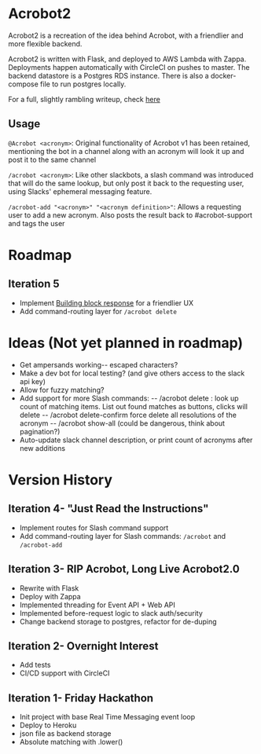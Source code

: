 # Acrobot2
Acrobot2 is a recreation of the idea behind Acrobot, with a friendlier and more flexible backend.

Acrobot2 is written with Flask, and deployed to AWS Lambda with Zappa. Deployments happen automatically with CircleCI on pushes to master. The backend datastore is a Postgres RDS instance. There is also a docker-compose file to run postgres locally.

For a full, slightly rambling writeup, check [here](https://simpleenergy.atlassian.net/wiki/spaces/~403095670/pages/881132280/ABHA+A+Broad+History+of+Acrobot)

## Usage
`@Acrobot <acronym>`: Original functionality of Acrobot v1 has been retained, mentioning the bot in a channel along with an acronym will look it up and post it to the same channel

`/acrobot <acronym>`: Like other slackbots, a slash command was introduced that will do the same lookup, but only post it back to the requesting user, using Slacks' ephemeral messaging feature.

`/acrobot-add "<acronym>" "<acronym definition>"`: Allows a requesting user to add a new acronym. Also posts the result back to #acrobot-support and tags the user



# Roadmap
## Iteration 5
* Implement [Building block response](https://api.slack.com/block-kit) for a friendlier UX
* Add command-routing layer for `/acrobot delete`

# Ideas (Not yet planned in roadmap)
* Get ampersands working-- escaped characters?
* Make a dev bot for local testing? (and give others access to the slack api key)
* Allow for fuzzy matching?
* Add support for more Slash commands:
-- /acrobot delete <acronym>: look up count of matching items. List out found matches as buttons, clicks will delete
-- /acrobot delete-confirm <acronym> force delete all resolutions of the acronym
-- /acrobot show-all (could be dangerous, think about pagination?)
* Auto-update slack channel description, or print count of acronyms after new additions



# Version History
## Iteration 4- "Just Read the Instructions"
* Implement routes for Slash command support
* Add command-routing layer for Slash commands: `/acrobot` and `/acrobot-add`

## Iteration 3- RIP Acrobot, Long Live Acrobot2.0
* Rewrite with Flask
* Deploy with Zappa
* Implemented threading for Event API + Web API
* Implemented before-request logic to slack auth/security
* Change backend storage to postgres, refactor for de-duping

## Iteration 2- Overnight Interest
* Add tests
* CI/CD support with CircleCI

## Iteration 1- Friday Hackathon
* Init project with base Real Time Messaging event loop
* Deploy to Heroku
* json file as backend storage
* Absolute matching with .lower()
